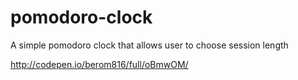 # pomodoro-clock
A simple pomodoro clock that allows user to choose session length

http://codepen.io/berom816/full/oBmwOM/
